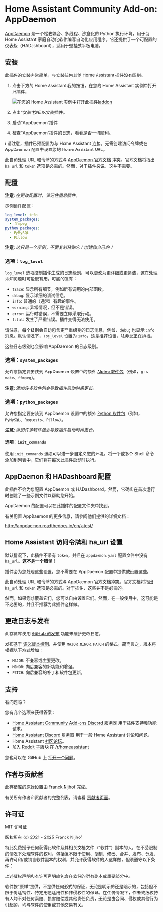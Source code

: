 # Home Assistant Community Add-on: AppDaemon

[AppDaemon][appdaemon] 是一个松散耦合、多线程、沙盒化的 Python 执行环境，用于为 Home Assistant 家庭自动化软件编写自动化应用程序。它还提供了一个可配置的仪表板（HADashboard），适用于壁挂式平板电脑。

## 安装

此插件的安装非常简单，与安装任何其他 Home Assistant 插件没有区别。

1. 点击下方的 Home Assistant 我的按钮，在您的 Home Assistant 实例中打开此插件。

   ![在您的 Home Assistant 实例中打开此插件][addon-badge]][addon]

1. 点击“安装”按钮以安装插件。
1. 启动“AppDaemon”插件
1. 检查“AppDaemon”插件的日志，看看是否一切顺利。

:information_source: 请注意，插件已预配置为与 Home Assistant 连接。无需创建访问令牌或在 AppDaemon 配置中设置您的 Home Assistant URL。

此自动处理 URL 和令牌的方式与 [AppDaemon 官方文档][appdaemon] 冲突。官方文档将指出 `ha_url` 和 `token` 选项是必需的。然而，对于插件来说，这并不需要。

## 配置

**注意**: _在更改配置时，请记住重启插件。_

示例插件配置：

```yaml
log_level: info
system_packages:
  - ffmpeg
python_packages:
  - PyMySQL
  - Pillow
```

**注意**: _这只是一个示例，不要复制粘贴它！创建你自己的！_

### 选项：`log_level`

`log_level` 选项控制插件生成的日志级别，可以更改为更详细或更简洁，这在处理未知问题时可能很有用。可能的值有：

- `trace`: 显示所有细节，例如所有调用的内部函数。
- `debug`: 显示详细的调试信息。
- `info`: 普通的（通常）有趣的事件。
- `warning`: 异常情况，但不是错误。
- `error`: 运行时错误，不需要立即采取行动。
- `fatal`: 发生了严重错误。插件变得无法使用。

请注意，每个级别会自动包含更严重级别的日志消息，例如，`debug` 也显示 `info` 消息。默认情况下，`log_level` 设置为 `info`，这是推荐设置，除非您正在排错。

这些日志级别也会影响 AppDaemon 的日志级别。

### 选项：`system_packages`

允许您指定要安装到 AppDaemon 设置中的额外 [Alpine 软件包][alpine-packages]（例如，`g++`、`make`、`ffmpeg`）。

**注意**: _添加许多软件包会导致插件启动时间更长。_

### 选项：`python_packages`

允许您指定要安装到 AppDaemon 设置中的额外 [Python 软件包][python-packages]（例如，`PyMySQL`、`Requests`、`Pillow`）。

**注意**: _添加许多软件包会导致插件启动时间更长。_

#### 选项：`init_commands`

使用 `init_commands` 选项可以进一步自定义您的环境。将一个或多个 Shell 命令添加到列表中，它们将在每次此插件启动时执行。

## AppDaemon 和 HADashboard 配置

此插件不会为您配置 AppDaemon 或 HADashboard。然而，它确实在首次运行时创建了一些示例文件以帮助您开始。

AppDaemon 的配置可以在此插件的配置文件夹中找到。

有关配置 AppDaemon 的更多信息，请参阅他们提供的详细文档：

<http://appdaemon.readthedocs.io/en/latest/>

## Home Assistant 访问令牌和 ha_url 设置

默认情况下，此插件不带有 `token`，并且在 `appdaemon.yaml` 配置文件中没有 `ha_url`。**这不是一个错误！**

插件会为您处理这些设置，您不需要在 AppDaemon 配置中提供或设置这些。

此自动处理 URL 和令牌的方式与 AppDaemon 官方文档冲突。官方文档将指出 `ha_url` 和 `token` 选项是必需的。对于插件，这些并不是必需的。

然而，如果您想覆盖它们，您可以自由设置它们。然而，在一般使用中，这可能是不必要的，并且不推荐为此插件这样做。

## 更改日志与发布

此存储库使用 [GitHub 的发布][releases] 功能来维护更改日志。

发布基于 [语义版本控制][semver]，并使用 `MAJOR.MINOR.PATCH` 的格式。简而言之，版本将根据以下方式增加：

- `MAJOR`: 不兼容或主要更改。
- `MINOR`: 向后兼容的新功能和增强。
- `PATCH`: 向后兼容的补丁和软件包更新。

## 支持

有问题吗？

您有几个选项来获得答案：

- [Home Assistant Community Add-ons Discord 服务器][discord] 用于插件支持和功能请求。
- [Home Assistant Discord 服务器][discord-ha] 用于一般 Home Assistant 讨论和问题。
- Home Assistant [社区论坛][forum]。
- 加入 [Reddit 子版块][reddit] 在 [/r/homeassistant][reddit]

您也可以在 GitHub 上 [打开一个问题][issue]。

## 作者与贡献者

此存储库的原始设置由 [Franck Nijhof][frenck] 完成。

有关所有作者和贡献者的完整列表，请查看 [贡献者页面][contributors]。

## 许可证

MIT 许可证

版权所有 (c) 2021 - 2025 Franck Nijhof

特此免费授予任何获得此软件及其相关文档文件（“软件”）副本的人，在不受限制的情况下处理软件的权利，包括但不限于使用、复制、修改、合并、发布、分发、再许可和/或销售软件副本的权利，并允许获得软件的人这样做，但须遵守以下条件：

上述版权声明和本许可声明应包含在软件的所有副本或重要部分中。

软件按“原样”提供，不提供任何形式的保证，无论是明示的还是暗示的，包括但不限于对适销性、特定用途适用性和非侵权性的保证。在任何情况下，作者或版权持有人均不对任何索赔、损害赔偿或其他责任负责，无论是由合同、侵权或其他行为引起的，均与软件的使用或其他交易有关。

[addon-badge]: https://my.home-assistant.io/badges/supervisor_addon.svg
[addon]: https://my.home-assistant.io/redirect/supervisor_addon/?addon=a0d7b954_appdaemon&repository_url=https%3A%2F%2Fgithub.com%2Fhassio-addons%2Frepository
[alpine-packages]: https://pkgs.alpinelinux.org/packages
[appdaemon]: https://appdaemon.readthedocs.io
[contributors]: https://github.com/hassio-addons/addon-appdaemon/graphs/contributors
[discord-ha]: https://discord.gg/c5DvZ4e
[discord]: https://discord.me/hassioaddons
[forum]: https://community.home-assistant.io/t/home-assistant-community-add-on-appdaemon-4/163259?u=frenck
[frenck]: https://github.com/frenck
[issue]: https://github.com/hassio-addons/addon-appdaemon/issues
[python-packages]: https://pypi.org/
[reddit]: https://reddit.com/r/homeassistant
[releases]: https://github.com/hassio-addons/addon-appdaemon/releases
[semver]: http://semver.org/spec/v2.0.0.htm